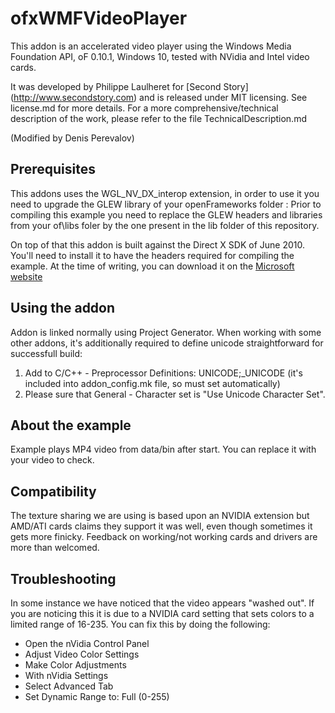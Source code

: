 ofxWMFVideoPlayer
========================

This addon is an accelerated video player using the Windows Media Foundation API,
oF 0.10.1, Windows 10, tested with NVidia and Intel video cards.
 
 
 
It was developed by Philippe Laulheret for [Second Story] (http://www.secondstory.com) and is released under MIT licensing. See license.md for more details. 
For a more comprehensive/technical description of the work, please refer to the file TechnicalDescription.md

(Modified by Denis Perevalov)

## Prerequisites 

This addons uses the WGL_NV_DX_interop extension, in order to use it you need to upgrade the GLEW library of your openFrameworks folder :
Prior to compiling this example you need to replace the GLEW headers and libraries from your of\libs foler by the one present in the lib folder of this repository.

On top of that this addon is built against the Direct X SDK of June 2010. You'll need to install it to have the headers required for compiling the example. At the time of writing, you can download it on the [Microsoft website](http://www.microsoft.com/en-us/download/details.aspx?id=6812)


## Using the addon

Addon is linked normally using Project Generator.
When working with some other addons, it's additionally required to define unicode straightforward for successfull build:
1) Add to C/C++ - Preprocessor Definitions: UNICODE;_UNICODE (it's included into addon_config.mk file, so must set automatically)
2) Please sure that General - Character set is "Use Unicode Character Set".

## About the example

Example plays MP4 video from data/bin after start. You can replace it with your video to check.


## Compatibility 

The texture sharing we are using is based upon an NVIDIA extension but AMD/ATI cards claims they support it was well, even though sometimes it gets more finicky.
Feedback on working/not working cards and drivers are more than welcomed.

## Troubleshooting

In some instance we have noticed that the video appears "washed out". If you are noticing this it is due to a NVIDIA card setting that sets colors to a limited range of 16-235. You can fix this by doing the following:

* Open the nVidia Control Panel
* Adjust Video Color Settings
* Make Color Adjustments
* With nVidia Settings
* Select Advanced Tab
* Set Dynamic Range to: Full (0-255)
